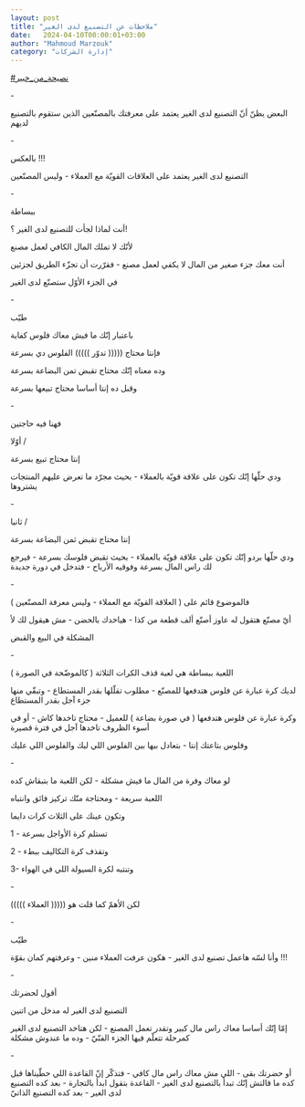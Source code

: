 ```yaml
---
layout: post
title: "ملاحظات عن التصنيع لدى الغير"
date:   2024-04-10T00:00:01+03:00
author: "Mahmoud Marzouk"
category: "إدارة الشركات"
---
```



[<u>\#نصيحة\_من\_خبير</u>](https://www.facebook.com/hashtag/%D9%86%D8%B5%D9%8A%D8%AD%D8%A9_%D9%85%D9%86_%D8%AE%D8%A8%D9%8A%D8%B1?__eep__=6&__cft__%5b0%5d=AZVG41D-brGOSyJMidV4RhCafyrby3ajcIOmd2n8g8Bj2fPDDLYb19GHTxUkT4zVEDOCklk0KsURf_G68BwsQ8IwSs9q_MQ4gf0sGXSeVi1w1w4xDCY4NXpWlyUNsOsLp0K2-FeDZIMGS6rZQrgkC1FeDDbIxAP0lvMGjTQA7mLKaBU9Yll2c1m068eg7pvgQc0&__tn__=*NK-R)

\-

البعض يظنّ أنّ التصنيع لدى الغير يعتمد على معرفتك
بالمصنّعين الذين ستقوم بالتصنيع لديهم

\-

بالعكس !!!

التصنيع لدى الغير يعتمد على العلاقات القويّة مع العملاء -
وليس المصنّعين

\-

ببساطة

أنت لماذا لجأت للتصنيع لدى الغير ؟!

لأنّك لا تملك المال الكافي لعمل مصنع

أنت معك جزء صغير من المال لا يكفي لعمل مصنع - فقرّرت أن
تجزّء الطريق لجزئين

في الجزء الأوّل ستصنّع لدى الغير

\-

طيّب

باعتبار إنّك ما فيش معاك فلوس كفاية

فإنتا محتاج ((((( تدوّر ))))) الفلوس دي بسرعة

وده معناه إنّك محتاج تقبض تمن البضاعة بسرعة

وقبل ده إنتا أساسا محتاج تبيعها بسرعة

\-

فهنا فيه حاجتين

أوّلا /

إنتا محتاج تبيع بسرعة

ودي حلّها إنّك تكون على علاقة قويّة بالعملاء - بحيث مجرّد ما
تعرض عليهم المنتجات يشتروها

\-

ثانيا /

إنتا محتاج تقبض ثمن البضاعة بسرعة

ودي حلّها بردو إنّك تكون على علاقة قويّة بالعملاء - بحيث
تقبض فلوسك بسرعة - فيرجع لك راس المال بسرعة وفوقيه الأرباح - فتدخل في
دورة جديدة

\-

فالموضوع قائم على ( العلاقة القويّة مع العملاء - وليس
معرفة المصنّعين )

أيّ مصنّع هتقول له عاوز أصنّع ألف قطعة من كذا - هياخدك
بالحضن - مش هيقول لك لأ

المشكلة في البيع والقبض

\-

اللعبة ببساطة هي لعبة قذف الكرات الثلاثة ( كالموضّحة في
الصورة )

لديك كرة عبارة عن فلوس هتدفعها للمصنّع - مطلوب تقلّلها
بقدر المستطاع - وتبقّي منها جزء آجل بقدر المستطاع

وكرة عبارة عن فلوس هتدفعها ( في صورة بضاعة ) للعميل -
محتاج تاخدها كاش - أو في أسوء الظروف تاخدها آجل في فترة قصيرة

وفلوس بتاعتك إنتا - بتعادل بيها بين الفلوس اللي ليك
والفلوس اللي عليك

\-

لو معاك وفرة من المال ما فيش مشكلة - لكن اللعبة ما
بتبقاش كده

اللعبة سريعة - ومحتاجة منّك تركيز فائق وانتباه

وتكون عينك على الثلاث كرات دايما

1 - تستلم كرة الأواجل بسرعة

2 - وتقذف كرة التكاليف ببطء

3- وتنتبه لكرة السيولة اللي في الهواء

\-

لكن الأهمّ كما قلت هو ((((( العملاء )))))

\-

طيّب

وأنا لسّه هاعمل تصنيع لدى الغير - هكون عرفت العملاء
منين - وعرفتهم كمان بقوّة !!!

\-

أقول لحضرتك

التصنيع لدى الغير له مدخل من اتنين

إمّا إنّك أساسا معاك راس مال كبير وتقدر تعمل المصنع - لكن
هتاخد التصنيع لدى الغير كمرحلة تتعلّم فيها الجزء الفنّيّ - وده ما عندوش
مشكلة

\-

أو حضرتك بقى - اللي مش معاك راس مال كافي - فتذكّر إنّ
القاعدة اللي حطّيناها قبل كده ما قالتش إنّك تبدأ بالتصنيع لدى الغير -
القاعدة بتقول ابدأ بالتجارة - بعد كده التصنيع لدى الغير - بعد كده
التصنيع الذاتيّ
